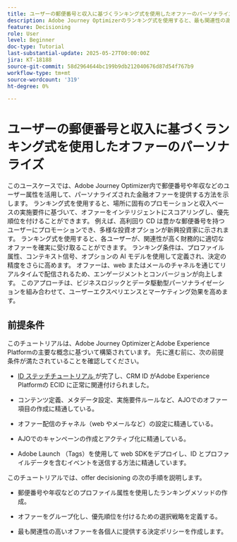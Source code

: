 ```yaml
---
title: ユーザーの郵便番号と収入に基づくランキング式を使用したオファーのパーソナライズ
description: Adobe Journey Optimizerのランキング式を使用すると、最も関連性の高い財務オファー（各ユーザーの郵便番号と所得レベルに合わせて調整）を動的に提供し、より高いエンゲージメントとスマートなパーソナライゼーションを実現できます。
feature: Decisioning
role: User
level: Beginner
doc-type: Tutorial
last-substantial-update: 2025-05-27T00:00:00Z
jira: KT-18188
source-git-commit: 58d2964644bc199b9db212040676d87d54f767b9
workflow-type: tm+mt
source-wordcount: '319'
ht-degree: 0%

---
```


# ユーザーの郵便番号と収入に基づくランキング式を使用したオファーのパーソナライズ

このユースケースでは、Adobe Journey Optimizer内で郵便番号や年収などのユーザー属性を活用して、パーソナライズされた金融オファーを提供する方法を示します。 ランキング式を使用すると、場所に固有のプロモーションと収入ベースの実施要件に基づいて、オファーをインテリジェントにスコアリングし、優先順位を付けることができます。 例えば、高利回り CD は豊かな郵便番号を持つユーザーにプロモーションでき、多様な投資オプションが新興投資家に示されます。 ランキング式を使用すると、各ユーザーが、関連性が高く財務的に適切なオファーを確実に受け取ることができます。 ランキング条件は、プロファイル属性、コンテキスト信号、オプションの AI モデルを使用して定義され、決定の精度をさらに高めます。 オファーは、web またはメールのチャネルを通じてリアルタイムで配信されるため、エンゲージメントとコンバージョンが向上します。 このアプローチは、ビジネスロジックとデータ駆動型パーソナライゼーションを組み合わせて、ユーザーエクスペリエンスとマーケティング効果を高めます。

## 前提条件

このチュートリアルは、Adobe Journey OptimizerとAdobe Experience Platformの主要な概念に基づいて構築されています。 先に進む前に、次の前提条件が満たされていることを確認してください。

* [ID ステッチチュートリアル ](https://experienceleague.adobe.com/en/docs/journey-optimizer-learn/tutorial-on-identity-stitching-in-aep/introduction) が完了し、CRM ID がAdobe Experience Platformの ECID に正常に関連付けられました。

* コンテンツ定義、メタデータ設定、実施要件ルールなど、AJOでのオファー項目の作成に精通している。

* オファー配信のチャネル（web やメールなど）の設定に精通している。

* AJOでのキャンペーンの作成とアクティブ化に精通している。

* Adobe Launch （Tags）を使用して web SDKをデプロイし、ID とプロファイルデータを含むイベントを送信する方法に精通しています。

このチュートリアルでは、offer decisioning の次の手順を説明します。

* 郵便番号や年収などのプロファイル属性を使用したランキングメソッドの作成。

* オファーをグループ化し、優先順位を付けるための選択戦略を定義する。

* 最も関連性の高いオファーを各個人に提供する決定ポリシーを作成します。


